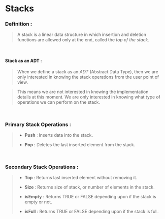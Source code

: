 # Stacks

### **Definition :**
> A stack is a linear data structure in which insertion and deletion functions are allowed only at the end, called the _top of the stack_.

&nbsp;

#### **Stack as an ADT :**
> When we define a stack as an _ADT_ (Abstract Data Type), then we are only interested in knowing the stack operations from the user point of view.

> This means we are not interested in knowing the implementation details at this moment. We are only interested in knowing what type of operations we can perform on the stack.

&nbsp;
### **Primary Stack Operations :**
>
> - **Push** : Inserts data into the stack.
>
> - **Pop** : Deletes the last inserted element from the stack.

&nbsp;
### **Secondary Stack Operations :**
> - **Top** : Returns last inserted element without removing it.
>
> - **Size** : Returns size of stack, or number of elements in the stack.
>
> - **isEmpty** : Returns TRUE or FALSE depending upon if the stack is empty or not.
>
> - **isFull** : Returns TRUE or FALSE depending upon if the stack is full.
